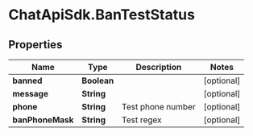 # ChatApiSdk.BanTestStatus

## Properties

Name | Type | Description | Notes
------------ | ------------- | ------------- | -------------
**banned** | **Boolean** |  | [optional] 
**message** | **String** |  | [optional] 
**phone** | **String** | Test phone number | [optional] 
**banPhoneMask** | **String** | Test regex | [optional] 



